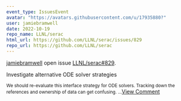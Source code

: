 ```yaml
---
event_type: IssuesEvent
avatar: "https://avatars.githubusercontent.com/u/17935880?"
user: jamiebramwell
date: 2022-10-19
repo_name: LLNL/serac
html_url: https://github.com/LLNL/serac/issues/829
repo_url: https://github.com/LLNL/serac
---
```


<a href='https://github.com/jamiebramwell' target='_blank'>jamiebramwell</a> open issue <a href='https://github.com/LLNL/serac/issues/829' target='_blank'>LLNL/serac#829</a>.

<p>Investigate alternative ODE solver strategies</p><small>        We should re-evaluate this interface strategy for ODE solvers. Tracking down the references and ownership of data can get confusing....</small><a href='https://github.com/LLNL/serac/issues/829' target='_blank'>View Comment</a>